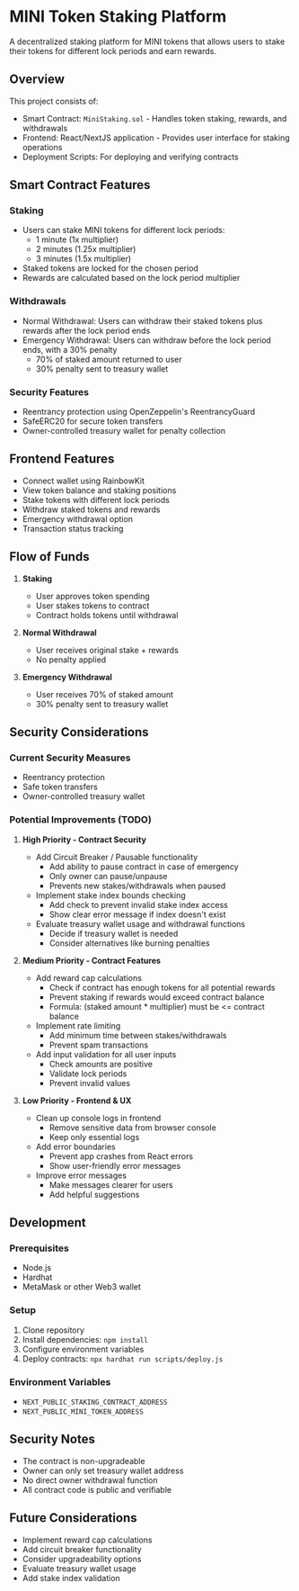 # MINI Token Staking Platform

A decentralized staking platform for MINI tokens that allows users to stake their tokens for different lock periods and earn rewards.

## Overview

This project consists of:
- Smart Contract: `MiniStaking.sol` - Handles token staking, rewards, and withdrawals
- Frontend: React/NextJS application - Provides user interface for staking operations
- Deployment Scripts: For deploying and verifying contracts

## Smart Contract Features

### Staking
- Users can stake MINI tokens for different lock periods:
  - 1 minute (1x multiplier)
  - 2 minutes (1.25x multiplier)
  - 3 minutes (1.5x multiplier)
- Staked tokens are locked for the chosen period
- Rewards are calculated based on the lock period multiplier

### Withdrawals
- Normal Withdrawal: Users can withdraw their staked tokens plus rewards after the lock period ends
- Emergency Withdrawal: Users can withdraw before the lock period ends, with a 30% penalty
  - 70% of staked amount returned to user
  - 30% penalty sent to treasury wallet

### Security Features
- Reentrancy protection using OpenZeppelin's ReentrancyGuard
- SafeERC20 for secure token transfers
- Owner-controlled treasury wallet for penalty collection

## Frontend Features

- Connect wallet using RainbowKit
- View token balance and staking positions
- Stake tokens with different lock periods
- Withdraw staked tokens and rewards
- Emergency withdrawal option
- Transaction status tracking

## Flow of Funds

1. **Staking**
   - User approves token spending
   - User stakes tokens to contract
   - Contract holds tokens until withdrawal

2. **Normal Withdrawal**
   - User receives original stake + rewards
   - No penalty applied

3. **Emergency Withdrawal**
   - User receives 70% of staked amount
   - 30% penalty sent to treasury wallet

## Security Considerations

### Current Security Measures
- Reentrancy protection
- Safe token transfers
- Owner-controlled treasury wallet

### Potential Improvements (TODO)
1. **High Priority - Contract Security**
   - Add Circuit Breaker / Pausable functionality
     - Add ability to pause contract in case of emergency
     - Only owner can pause/unpause
     - Prevents new stakes/withdrawals when paused
   - Implement stake index bounds checking
     - Add check to prevent invalid stake index access
     - Show clear error message if index doesn't exist
   - Evaluate treasury wallet usage and withdrawal functions
     - Decide if treasury wallet is needed
     - Consider alternatives like burning penalties

2. **Medium Priority - Contract Features**
   - Add reward cap calculations
     - Check if contract has enough tokens for all potential rewards
     - Prevent staking if rewards would exceed contract balance
     - Formula: (staked amount * multiplier) must be <= contract balance
   - Implement rate limiting
     - Add minimum time between stakes/withdrawals
     - Prevent spam transactions
   - Add input validation for all user inputs
     - Check amounts are positive
     - Validate lock periods
     - Prevent invalid values

3. **Low Priority - Frontend & UX**
   - Clean up console logs in frontend
     - Remove sensitive data from browser console
     - Keep only essential logs
   - Add error boundaries
     - Prevent app crashes from React errors
     - Show user-friendly error messages
   - Improve error messages
     - Make messages clearer for users
     - Add helpful suggestions

## Development

### Prerequisites
- Node.js
- Hardhat
- MetaMask or other Web3 wallet

### Setup
1. Clone repository
2. Install dependencies: `npm install`
3. Configure environment variables
4. Deploy contracts: `npx hardhat run scripts/deploy.js`

### Environment Variables
- `NEXT_PUBLIC_STAKING_CONTRACT_ADDRESS`
- `NEXT_PUBLIC_MINI_TOKEN_ADDRESS`

## Security Notes

- The contract is non-upgradeable
- Owner can only set treasury wallet address
- No direct owner withdrawal function
- All contract code is public and verifiable

## Future Considerations

- Implement reward cap calculations
- Add circuit breaker functionality
- Consider upgradeability options
- Evaluate treasury wallet usage
- Add stake index validation 